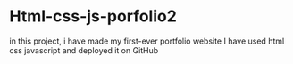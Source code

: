 # Html-css-js-porfolio2 
in this project, i have made my first-ever portfolio website 
I have used html css javascript 
and deployed it on GitHub


